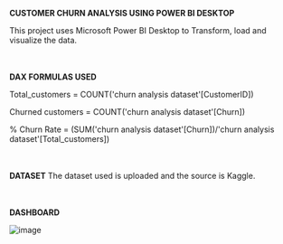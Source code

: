 **CUSTOMER CHURN ANALYSIS USING POWER BI DESKTOP**

This project uses Microsoft Power BI Desktop to Transform, load and visualize the data.<br/>
<br/>
<br/>

**DAX FORMULAS USED**

Total_customers = COUNT('churn analysis dataset'[CustomerID])

Churned customers = COUNT('churn analysis dataset'[Churn])

% Churn Rate = (SUM('churn analysis dataset'[Churn])/'churn analysis dataset'[Total_customers])<br/>
<br/>
<br/>

**DATASET**
The dataset used is uploaded and the source is Kaggle.<br/>
<br/>
<br/>

**DASHBOARD**

![image](https://github.com/Vedanth-19/Churn-Analysis-using-Power-BI/assets/172228985/568370af-7780-43c1-9233-d552d862ae10)
